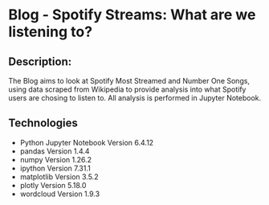 # Blog  - Spotify Streams: What are we listening to?
## Description:
The Blog aims to look at Spotify Most Streamed and Number One Songs, using data scraped from Wikipedia to provide analysis into what Spotify users are chosing to listen to. All analysis is performed in Jupyter Notebook.
## Technologies 
* Python Jupyter Notebook Version 6.4.12
* pandas Version 1.4.4
* numpy Version 1.26.2
* ipython Version 7.31.1
* matplotlib Version 3.5.2
* plotly Version 5.18.0
* wordcloud Version 1.9.3
